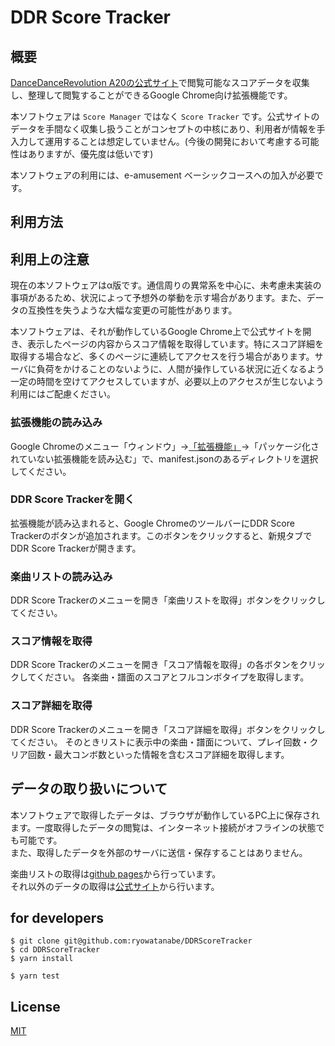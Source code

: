 # DDR Score Tracker

## 概要

[DanceDanceRevolution A20の公式サイト](https://p.eagate.573.jp/game/ddr/ddra20/p/)で閲覧可能なスコアデータを収集し、整理して閲覧することができるGoogle Chrome向け拡張機能です。

本ソフトウェアは `Score Manager` ではなく `Score Tracker` です。公式サイトのデータを手間なく収集し扱うことがコンセプトの中核にあり、利用者が情報を手入力して運用することは想定していません。(今後の開発において考慮する可能性はありますが、優先度は低いです)

本ソフトウェアの利用には、e-amusement ベーシックコースへの加入が必要です。

## 利用方法

## 利用上の注意

現在の本ソフトウェアはα版です。通信周りの異常系を中心に、未考慮未実装の事項があるため、状況によって予想外の挙動を示す場合があります。また、データの互換性を失うような大幅な変更の可能性があります。

本ソフトウェアは、それが動作しているGoogle Chrome上で公式サイトを開き、表示したページの内容からスコア情報を取得しています。特にスコア詳細を取得する場合など、多くのページに連続してアクセスを行う場合があります。サーバに負荷をかけることのないように、人間が操作している状況に近くなるよう一定の時間を空けてアクセスしていますが、必要以上のアクセスが生じないよう利用にはご配慮ください。

### 拡張機能の読み込み

Google Chromeのメニュー「ウィンドウ」→[「拡張機能」](chrome://extensions)→「パッケージ化されていない拡張機能を読み込む」で、manifest.jsonのあるディレクトリを選択してください。

### DDR Score Trackerを開く

拡張機能が読み込まれると、Google ChromeのツールバーにDDR Score Trackerのボタンが追加されます。このボタンをクリックすると、新規タブでDDR Score Trackerが開きます。

### 楽曲リストの読み込み

DDR Score Trackerのメニューを開き「楽曲リストを取得」ボタンをクリックしてください。

### スコア情報を取得

DDR Score Trackerのメニューを開き「スコア情報を取得」の各ボタンをクリックしてください。
各楽曲・譜面のスコアとフルコンボタイプを取得します。

### スコア詳細を取得

DDR Score Trackerのメニューを開き「スコア詳細を取得」ボタンをクリックしてください。
そのときリストに表示中の楽曲・譜面について、プレイ回数・クリア回数・最大コンボ数といった情報を含むスコア詳細を取得します。

## データの取り扱いについて

本ソフトウェアで取得したデータは、ブラウザが動作しているPC上に保存されます。一度取得したデータの閲覧は、インターネット接続がオフラインの状態でも可能です。  
また、取得したデータを外部のサーバに送信・保存することはありません。

楽曲リストの取得は[github pages](https://ryowatanabe.github.io/DDRScoreTracker/musics.txt)から行っています。  
それ以外のデータの取得は[公式サイト](https://p.eagate.573.jp/game/ddr/ddra20/p/)から行います。

## for developers

```
$ git clone git@github.com:ryowatanabe/DDRScoreTracker
$ cd DDRScoreTracker
$ yarn install

$ yarn test
```

## License

[MIT](https://github.com/ryowatanabe/DDRScoreTracker/blob/master/LICENSE)
